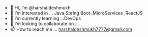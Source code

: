 - 👋 Hi, I’m @harshaldeshmukh
- 👀 I’m interested in ... Java,Spring Boot ,MicroServices ,ReactJS
- 🌱 I’m currently learning ...DevOps
- 💞️ I’m looking to collaborate on ...
- 📫 How to reach me ... harshaldeshmukh7777@gmail.com

<!---
harshaldeshmukh/harshaldeshmukh is a ✨ special ✨ repository because its `README.md` (this file) appears on your GitHub profile.
You can click the Preview link to take a look at your changes.
--->
